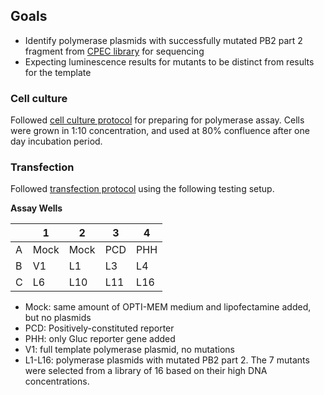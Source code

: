 ## Goals

- Identify polymerase plasmids with successfully mutated PB2 part 2 fragment from [CPEC library](./201609260transformation.md) for sequencing
- Expecting luminescence results for mutants to be distinct from results for the template

### Cell culture

Followed [cell culture protocol](../../protocols/cell-culture.md) for preparing for polymerase assay.
Cells were grown in 1:10 concentration, and used at 80% confluence after one day incubation period.

### Transfection

Followed [transfection protocol](../../protocols/transfection.md) using the following testing setup.

**Assay Wells**

|   | 1    | 2    | 3   | 4   |
|---|------|------|-----|-----|
| A | Mock | Mock | PCD | PHH |
| B | V1   | L1   | L3  | L4  |
| C | L6   | L10  | L11 | L16 |

- Mock: same amount of OPTI-MEM medium and lipofectamine added, but no plasmids
- PCD: Positively-constituted reporter
- PHH: only Gluc reporter gene added
- V1: full template polymerase plasmid, no mutations
- L1-L16: polymerase plasmids with mutated PB2 part 2. The 7 mutants were selected from a library of 16 based on their high DNA concentrations.
